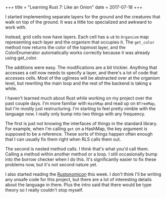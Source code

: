 +++
title =  "Learning Rust 7: Like an Onion"
date =  2017-07-18
+++

I started implementing separate layers for the ground and the creatures that walk on top of the ground.  It was a little too specialized and awkward to work with.

Instead, grid cells now have layers.  Each cell has a `u8` to `Organism` map representing each layer and the organism that occupies it.  The `get_color` method now returns the color of the topmost layer, and the ColorEnumerator automatically works correctly because it was already using get_color.

The additions were easy.  The modifications are a bit trickier.  Anything that accesses a cell now needs to specify a layer, and there's a lot of code that accesses cells.  Most of the ugliness will be abstracted over at the organism level, but rewriting the main loop and the rest of the backend is taking a while.

I haven't learned much about Rust while working on my project over the past couple days.  I'm more familiar with `HashMap` and read up on `BTreeMap`, but I'm mostly just restructuring.  I'm starting to feel pretty nimble with the language now.  I really only bump into two things with any frequency.

The first is just not knowing the interfaces of things in the standard library.  For example, when I'm calling `get` on a HashMap, the key argument is supposed to be a reference.  These sorts of things happen often enough that I can usually fix them right when RLS calls them out.

The second is nested method calls.  I think that's what you'd call them.  Calling a method within another method or a loop.  I still occasionally bump into the borrow checker when I do this.  It's significantly easier to fix these problems now, but it's not second nature yet.

I also started reading the [Rustonomicon][rustonomicon] this week.  I don't think I'll be writing any unsafe code for this project, but there are a lot of interesting details about the language in there.  Plus the intro said that there would be type theory so I really couldn't stop myself.


[rustonomicon]: https://doc.rust-lang.org/nomicon/
